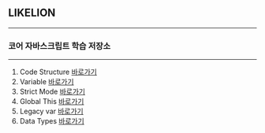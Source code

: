 ## LIKELION
---

### 코어 자바스크립트 학습 저장소
---

1. Code Structure [바로가기](https://github.com/Bzzzang/core_js/blob/01.core/client/chapter/core/01.codeStructure.js)
2. Variable [바로가기](https://github.com/Bzzzang/core_js/blob/01.core/client/chapter/core/02.variable.js)
3. Strict Mode [바로가기](https://github.com/Bzzzang/core_js/blob/01.core/client/chapter/core/03.strictMode.js)
4. Global This [바로가기](https://github.com/Bzzzang/core_js/blob/01.core/client/chapter/core/04.globalThis.js)
5. Legacy var [바로가기](https://github.com/Bzzzang/core_js/blob/01.core/client/chapter/core/05.legacyVar.js)
6. Data Types [바로가기](https://github.com/Bzzzang/core_js/blob/01.core/client/chapter/core/06.dataType.js)